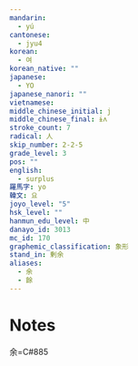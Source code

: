 ```yaml
---
mandarin:
  - yú
cantonese:
  - jyu4
korean:
  - 여
korean_native: ""
japanese:
  - YO
japanese_nanori: ""
vietnamese:
middle_chinese_initial: j
middle_chinese_final: ɨʌ
stroke_count: 7
radical: 人
skip_number: 2-2-5
grade_level: 3
pos: ""
english:
  - surplus
羅馬字: yo
韓文: 요
joyo_level: "5"
hsk_level: ""
hanmun_edu_level: 中
danayo_id: 3013
mc_id: 170
graphemic_classification: 象形
stand_in: 剰余
aliases:
  - 余
  - 餘
---
```


# Notes
余=C#885
